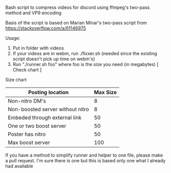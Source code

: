 Bash script to compress videos for discord using ffmpeg's two-pass method and VP9 encoding

Basis of the script is based on Marian Minar's two-pass script from https://stackoverflow.com/a/61146975

Usage:
1. Put in folder with videos
2. If your videos are in webm, run ./fixxer.sh (needed since the existing script doesn't pick up time on webm's)
3. Run "./runner.sh foo" where foo is the size you need (in megabytes) [ Check chart ]

Size chart

| Posting location | Max Size |
| ---------------- | ----------- |
| Non-nitro DM's   |8|
| Non-boosted server without nitro |8|
| Embeded through external link |50|
| One or two boost server |50|
| Poster has nitro |50|
| Max boost server |100|

If you have a method to simplify runner and helper to one file, please make a pull request. I'm sure there is one but this is based only one what I already had available 
